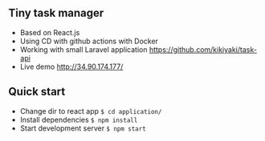 ## Tiny task manager
- Based on React.js
- Using CD with github actions with Docker
- Working with small Laravel application https://github.com/kikiyaki/task-api
- Live demo http://34.90.174.177/

## Quick start
- Change dir to react app ```$ cd application/```
- Install dependencies ```$ npm install```
- Start development server ```$ npm start```
